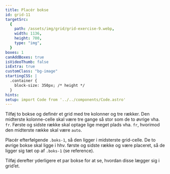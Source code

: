```yaml
---
title: Placér bokse
id: grid-11
targetSrc:
  {
    path: /assets/img/grid/grid-exercise-9.webp,
    width: 1136,
    height: 700,
    type: "img",
  }
boxes: 1
canAddBoxes: true
isVideoThumb: false
isExtra: true
customClass: "bg-image"
startingCSS: |
  .container {
    block-size: 350px; /* height */
  }
hints:
setup: import Code from '../../components/Code.astro'
---
```


Tilføj to bokse og definér et grid med tre kolonner og tre rækker. Den midterste kolonne-celle skal være tre gange så stor som de to øvrige vha. <Code>fr</Code>. Første og sidste række skal optage lige meget plads vha. <Code>fr</Code>, hvorimod den midterste række skal være <Code>auto</Code>.

Placér efterfølgende <Code type="selector">.boks-1</Code>, så den ligger i midsterste grid-celle. De to øvrige bokse skal ligge i hhv. første og sidste række og være placeret, så de ligger sig tæt op af <Code type="selector">.boks-1</Code> (se reference).

Tilføj derefter yderligere et par bokse for at se, hvordan disse lægger sig i grid’et.
